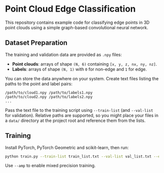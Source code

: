 # Point Cloud Edge Classification

This repository contains example code for classifying edge points in 3D point clouds using a simple graph-based convolutional neural network.

## Dataset Preparation

The training and validation data are provided as `.npy` files:

- **Point clouds**: arrays of shape `(N, 6)` containing `[x, y, z, nx, ny, nz]`.
- **Labels**: arrays of shape `(N, 1)` with `0` for non-edge and `1` for edge.

You can store the data anywhere on your system. Create text files listing the paths to the point and label pairs:

```text
/path/to/cloud1.npy /path/to/labels1.npy
/path/to/cloud2.npy /path/to/labels2.npy
...
```

Pass the text file to the training script using `--train-list` (and `--val-list` for validation). Relative paths are supported, so you might place your files in a `data/` directory at the project root and reference them from the lists.

## Training

Install PyTorch, PyTorch Geometric and scikit-learn, then run:

```bash
python train.py --train-list train_list.txt --val-list val_list.txt --epochs 10
```

Use `--amp` to enable mixed precision training.
